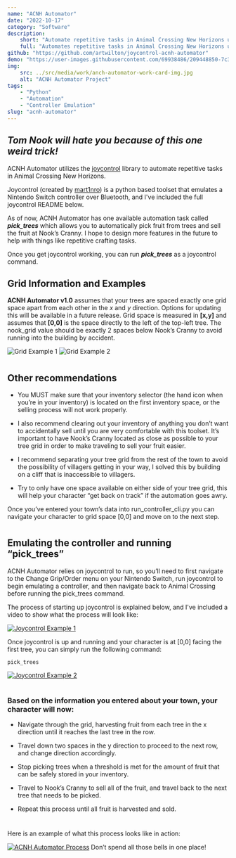 ```yaml
---
name: "ACNH Automator"
date: "2022-10-17"
category: "Software"
description:
    short: "Automate repetitive tasks in Animal Crossing New Horizons using Python."
    full: "Automates repetitive tasks in Animal Crossing New Horizons using Python. The joycontrol library is used for emulating a Nintendo Switch controller over Bluetooth."
github: "https://github.com/artwilton/joycontrol-acnh-automator"
demo: "https://user-images.githubusercontent.com/69938486/209448850-7c3276af-3160-4889-8737-b6b62cb2f2e7.mp4"
img:
    src: ../src/media/work/anch-automator-work-card-img.jpg
    alt: "ACNH Automator Project"
tags:
    - "Python"
    - "Automation"
    - "Controller Emulation"
slug: "acnh-automator"
---
```


## *Tom Nook will hate you because of this one weird trick!*

ACNH Automator utilizes the [joycontrol](https://github.com/mart1nro/joycontrol) library to automate repetitive tasks in Animal Crossing New Horizons.

Joycontrol (created by [mart1nro](https://github.com/mart1nro/)) is a python based toolset that emulates a Nintendo Switch controller over Bluetooth, and I've included the full joycontrol README below.

As of now, ACNH Automator has one available automation task called ***pick_trees*** which allows you to automatically pick fruit from trees and sell the fruit at Nook’s Cranny. I hope to design more features in the future to help with things like repetitive crafting tasks.

 Once you get joycontrol working, you can run ***pick_trees*** as a joycontrol command.

## Grid Information and Examples

**ACNH Automator v1.0** assumes that your trees are spaced exactly one grid space apart from each other in the *x* and *y* direction. Options for updating this will be available in a future release. Grid space is measured in **[x,y]** and assumes that **[0,0]** is the space directly to the left of the top-left tree. The nook_grid value should be exactly 2 spaces below Nook’s Cranny to avoid running into the building by accident.

![Grid Example 1](readme_assets/grid-example-01.jpg)
![Grid Example 2](readme_assets/grid-example-02.jpg)

#

## Other recommendations

- You MUST make sure that your inventory selector (the hand icon when you’re in your inventory) is located on the first inventory space, or the selling process will not work properly.

- I also recommend clearing out your inventory of anything you don’t want to accidentally sell until you are very comfortable with this toolset.
It’s important to have Nook’s Cranny located as close as possible to your tree grid in order to make traveling to sell your fruit easier.

- I recommend separating your tree grid from the rest of the town to avoid the possibility of villagers getting in your way, I solved this by building on a cliff that is inaccessible to villagers.

- Try to only have one space available on either side of your tree grid, this will help your character “get back on track” if the automation goes awry.

Once you’ve entered your town’s data into run_controller_cli.py you can navigate your character to grid space [0,0] and move on to the next step.

#

## Emulating the controller and running “pick_trees”

ACNH Automator relies on joycontrol to run, so you’ll need to first navigate to the Change Grip/Order menu on your Nintendo Switch, run joycontrol to begin emulating a controller, and then navigate back to Animal Crossing before running the pick_trees command.

The process of starting up joycontrol is explained below, and I've included a video to show what the process will look like:

[![Joycontrol Example 1](readme_assets/joycontrol-example-01.jpg)](https://youtu.be/abelJBKkvMg "Joycontrol Example 1 - Click to Watch")

Once joycontrol is up and running and your character is at [0,0] facing the first tree, you can simply run the following command:

```
pick_trees
```

[![Joycontrol Example 2](readme_assets/joycontrol-example-02.jpg)](https://youtu.be/MC1LuzBEf-4 "Joycontrol Example 2 - Click to Watch")

#

### Based on the information you entered about your town, your character will now:

- Navigate through the grid, harvesting fruit from each tree in the x direction until it reaches the last tree in the row.

- Travel down two spaces in the y direction to proceed to the next row, and change direction accordingly.

- Stop picking trees when a threshold is met for the amount of fruit that can be safely stored in your inventory.

- Travel to Nook’s Cranny to sell all of the fruit, and travel back to the next tree that needs to be picked.

- Repeat this process until all fruit is harvested and sold.

#
Here is an example of what this process looks like in action:

[![ACNH Automator Process](readme_assets/acnh-automator-process.jpg)](https://youtu.be/vURoaECIB4M "ACNH Automator Process - Click to Watch")
Don’t spend all those bells in one place!